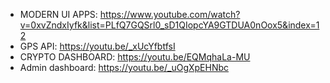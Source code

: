 
* MODERN UI APPS: https://www.youtube.com/watch?v=0xvZndxIyfk&list=PLfQ7GQSrl0_sD1QIopcYA9GTDUA0nOox5&index=12
* GPS API: https://youtu.be/_xUcYfbtfsI
* CRYPTO DASHBOARD: https://youtu.be/EQMqhaLa-MU
* Admin dashboard: https://youtu.be/_uOgXpEHNbc
